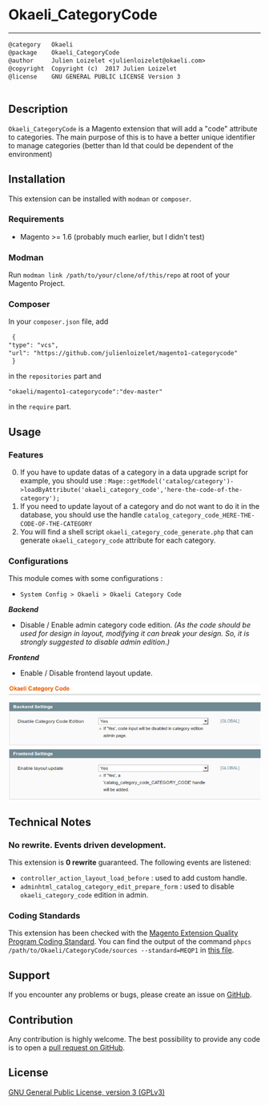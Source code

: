 # Okaeli_CategoryCode

----------------------

```
@category   Okaeli  
@package    Okaeli_CategoryCode  
@author     Julien Loizelet <julienloizelet@okaeli.com>  
@copyright  Copyright (c)  2017 Julien Loizelet  
@license    GNU GENERAL PUBLIC LICENSE Version 3
  
```

## Description

`Okaeli_CategoryCode` is a Magento extension that will add a "code" attribute to categories.
The main purpose of this is to have a better unique identifier to manage categories (better than Id that could be dependent of the environment)

## Installation

This extension can be installed with `modman` or `composer`.

### Requirements

- Magento >= 1.6 (probably much earlier, but I didn't test)

### Modman

Run `modman link /path/to/your/clone/of/this/repo` at root of your Magento Project.

### Composer

In your `composer.json` file, add
```
 {
"type": "vcs",
"url": "https://github.com/julienloizelet/magento1-categorycode"
 }
```
in the `repositories` part and
```
"okaeli/magento1-categorycode":"dev-master"
```
in the `require` part.


## Usage

### Features

0. If you have to update datas of a category in a data upgrade script for example, you should use :
`Mage::getModel('catalog/category')->loadByAttribute('okaeli_category_code','here-the-code-of-the-category');`
0. If you need to update layout of a category and do not want to do it in the database, you should use the handle
`catalog_category_code_HERE-THE-CODE-OF-THE-CATEGORY`
0. You will find a shell script `okaeli_category_code_generate.php` that can generate `okaeli_category_code` attribute
for each category.

### Configurations

This module comes with some configurations :

  * `System Config > Okaeli > Okaeli Category Code`

  **_Backend_**

  * Disable / Enable admin category code edition.
  _(As the code should be used for design in layout, modifying it can break your design. So, it is strongly suggested to disable admin edition.)_


  **_Frontend_**

  * Enable / Disable frontend layout update.

  ![Okaeli CategoryCode Settings screenshot](doc/images/okaeli-category-code-settings.png)

## Technical Notes

### No rewrite. Events driven development.

This extension is **0 rewrite**  guaranteed. The following events are listened:

  * `controller_action_layout_load_before` : used to add custom handle.
  * `adminhtml_catalog_category_edit_prepare_form` : used to disable `okaeli_category_code` edition in admin.


### Coding Standards

This extension has been checked with the [Magento Extension Quality Program Coding Standard](https://github.com/magento/marketplace-eqp).
You can find the output of the command `phpcs /path/to/Okaeli/CategoryCode/sources --standard=MEQP1` in [this file](doc/coding-standard/magento-eqp.txt).

## Support

If you encounter any problems or bugs, please create an issue on
[GitHub](https://github.com/julienloizelet/magento1-categorycode/issues).

## Contribution

Any contribution is highly welcome. The best possibility to provide any code is to open
a [pull request on GitHub](https://help.github.com/articles/using-pull-requests).

## License

[GNU General Public License, version 3 (GPLv3)](http://opensource.org/licenses/gpl-3.0)